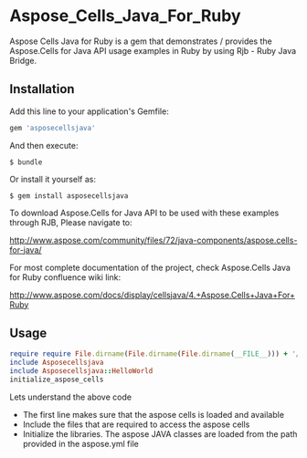 # Aspose_Cells_Java_For_Ruby
Aspose Cells Java for Ruby is a gem that demonstrates / provides the Aspose.Cells for Java API usage examples in Ruby by using Rjb - Ruby Java Bridge.

## Installation

Add this line to your application's Gemfile:

```ruby
gem 'asposecellsjava'
```

And then execute:

    $ bundle

Or install it yourself as:

    $ gem install asposecellsjava

To download Aspose.Cells for Java API to be used with these examples through RJB, Please navigate to:

http://www.aspose.com/community/files/72/java-components/aspose.cells-for-java/

For most complete documentation of the project, check Aspose.Cells Java for Ruby confluence wiki link:

http://www.aspose.com/docs/display/cellsjava/4.+Aspose.Cells+Java+For+Ruby

## Usage

```ruby
require require File.dirname(File.dirname(File.dirname(__FILE__))) + '/lib/asposecellsjava'
include Asposecellsjava
include Asposecellsjava::HelloWorld
initialize_aspose_cells
```
Lets understand the above code
* The first line makes sure that the aspose cells is loaded and available 
* Include the files that are required to access the aspose cells
* Initialize the libraries. The aspose JAVA classes are loaded from the path provided in the aspose.yml file
